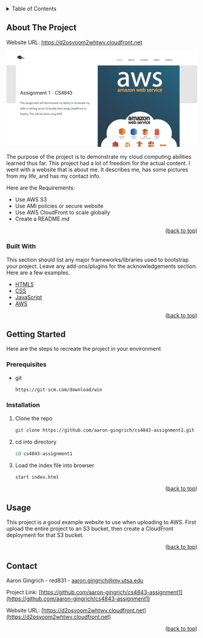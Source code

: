 <div id="top"></div>
<!--
*** Thanks for checking out the Best-README-Template. If you have a suggestion
*** that would make this better, please fork the repo and create a pull request
*** or simply open an issue with the tag "enhancement".
*** Don't forget to give the project a star!
*** Thanks again! Now go create something AMAZING! :D
-->



<!-- PROJECT SHIELDS -->
<!--
*** I'm using markdown "reference style" links for readability.
*** Reference links are enclosed in brackets [ ] instead of parentheses ( ).
*** See the bottom of this document for the declaration of the reference variables
*** for contributors-url, forks-url, etc. This is an optional, concise syntax you may use.
*** https://www.markdownguide.org/basic-syntax/#reference-style-links
-->




<!-- PROJECT LOGO -->
<br />




<!-- TABLE OF CONTENTS -->
<details>
  <summary>Table of Contents</summary>
  <ol>
    <li>
      <a href="#about-the-project">About The Project</a>
      <ul>
        <li><a href="#built-with">Built With</a></li>
      </ul>
    </li>
    <li>
      <a href="#getting-started">Getting Started</a>
      <ul>
        <li><a href="#prerequisites">Prerequisites</a></li>
        <li><a href="#installation">Installation</a></li>
      </ul>
    </li>
    <li><a href="#usage">Usage</a></li>
    <li><a href="#roadmap">Roadmap</a></li>
    <li><a href="#contributing">Contributing</a></li>
    <li><a href="#license">License</a></li>
    <li><a href="#contact">Contact</a></li>
    <li><a href="#acknowledgments">Acknowledgments</a></li>
  </ol>
</details>



<!-- ABOUT THE PROJECT -->
## About The Project

Website URL: https://d2osvoom2whtwv.cloudfront.net

[![Product Name Screen Shot][product-screenshot]](https://d2osvoom2whtwv.cloudfront.net/)

The purpose of the project is to demonstrate my cloud computing abilities learned thus far. This project had a lot of freedom for the actual content. I went with a website that is about me. It describes me, has some pictures from my life, and has my contact info. 

Here are the Requirements:
* Use AWS S3
* Use AMI policies or secure website
* Use AWS CloudFront to scale globally
* Create a README.md 

<p align="right">(<a href="#top">back to top</a>)</p>



### Built With

This section should list any major frameworks/libraries used to bootstrap your project. Leave any add-ons/plugins for the acknowledgements section. Here are a few examples.

* [HTML5](https://developer.mozilla.org/en-US/docs/Glossary/HTML5)
* [CSS](https://www.w3schools.com/css/)
* [JavaScript](https://www.javascript.com/)
* [AWS](https://aws.amazon.com/)

<p align="right">(<a href="#top">back to top</a>)</p>



<!-- GETTING STARTED -->
## Getting Started

Here are the steps to recreate the project in your environment

### Prerequisites


* git
  ```sh
  https://git-scm.com/download/win
  ```

### Installation

 
1. Clone the repo
   ```sh
   git clone https://github.com/aaron-gingrich/cs4843-assignment1.git
   ```
2. cd into directory
   ```sh
   cd cs4843-assignment1
   ```
3. Load the index file into browser
   ```sh
   start index.html
   ```

<p align="right">(<a href="#top">back to top</a>)</p>



<!-- USAGE EXAMPLES -->
## Usage

This project is a good example website to use when uploading to AWS. First upload the entire project to an S3 bucket, then create a CloudFront deployment for that S3 bucket. 



<p align="right">(<a href="#top">back to top</a>)</p>







<!-- CONTACT -->
## Contact

Aaron Gingrich - red831 - aaron.gingrich@my.utsa.edu

Project Link: [https://github.com/aaron-gingrich/cs4843-assignment1](https://github.com/aaron-gingrich/cs4843-assignment1)

Website URL: [https://d2osvoom2whtwv.cloudfront.net](https://d2osvoom2whtwv.cloudfront.net)

<p align="right">(<a href="#top">back to top</a>)</p>

<!-- MARKDOWN LINKS & IMAGES -->
<!-- https://www.markdownguide.org/basic-syntax/#reference-style-links -->
[contributors-shield]: https://img.shields.io/github/contributors/othneildrew/Best-README-Template.svg?style=for-the-badge
[contributors-url]: https://github.com/othneildrew/Best-README-Template/graphs/contributors
[forks-shield]: https://img.shields.io/github/forks/othneildrew/Best-README-Template.svg?style=for-the-badge
[forks-url]: https://github.com/othneildrew/Best-README-Template/network/members
[stars-shield]: https://img.shields.io/github/stars/othneildrew/Best-README-Template.svg?style=for-the-badge
[stars-url]: https://github.com/othneildrew/Best-README-Template/stargazers
[issues-shield]: https://img.shields.io/github/issues/othneildrew/Best-README-Template.svg?style=for-the-badge
[issues-url]: https://github.com/othneildrew/Best-README-Template/issues
[license-shield]: https://img.shields.io/github/license/othneildrew/Best-README-Template.svg?style=for-the-badge
[license-url]: https://github.com/othneildrew/Best-README-Template/blob/master/LICENSE.txt
[linkedin-shield]: https://img.shields.io/badge/-LinkedIn-black.svg?style=for-the-badge&logo=linkedin&colorB=555
[linkedin-url]: https://linkedin.com/in/othneildrew
[product-screenshot]: images/screenshot.png
